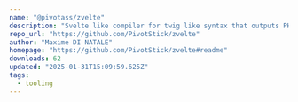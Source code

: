 ```yaml
---
name: "@pivotass/zvelte"
description: "Svelte like compiler for twig like syntax that outputs PHP for ssr and JS for browser"
repo_url: "https://github.com/PivotStick/zvelte"
author: "Maxime DI NATALE"
homepage: "https://github.com/PivotStick/zvelte#readme"
downloads: 62
updated: "2025-01-31T15:09:59.625Z"
tags: 
  - tooling
---
```

